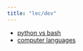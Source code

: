 ```yaml
---
title: "lec/dev"
---
```


* [python vs bash](python-vs-bash)
* [computer languages](computer-languages)
